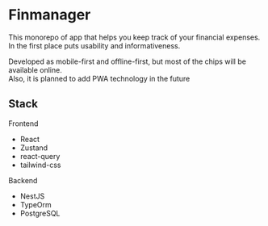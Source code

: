 # Finmanager
This monorepo of app that helps you keep track of your financial expenses. In the first place puts usability and informativeness.

Developed as mobile-first and offline-first, but most of the chips will be available online. \
Also, it is planned to add PWA technology in the future

## Stack

Frontend
* React
* Zustand
* react-query
* tailwind-css

Backend
* NestJS
* TypeOrm
* PostgreSQL
